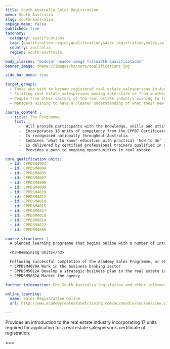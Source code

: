 ```yaml
---
title: South Australia Sales Registration
menu: South Australia
slug: south-australia
onpage_menu: false
published: true
taxonomy:
  category: qualifications
  tag: [qualification-region,qualification,sales registration,sales,sales consultants,south australia]
  country: australia
  region: south-australia

body_classes: "modular header-image fullwidth qualifications"
banner_image: theme://images/banners/qualifications.jpg

side_bar_menu: true

target_groups:
  - Those who wish to become registered real estate salespersons in Australia
  - Existing real estate salespersons moving interstate or from another country wishing to register as a salesperson
  - People from other sectors of the real estate industry wishing to further develop their knowledge or skills in specific areas
  - Managers wishing to have a clearer understanding of what their new recruits are learning

course_content :
  - title: The Programme
    list: |
      -  Will provide participants with the knowledge, skills and attitudes to build a successful career in real estate sales
      -  Incorporates 18 units of competency from the CPP07 Certificate IV in Property Services (Real Estate)
      -  Is recognised nationally throughout Australia
      -  Combines 'what to know' education with practical 'how to do' instruction
      -  Is delivered by certified professional trainers qualified in accelerated learning techniques to enhance learning retention and student engagement
      -  Provides a path to ongoing opportunities in real estate

core_qualification_units:
  - id: CPPDSM4003
  - id: CPPDSM4004
  - id: CPPDSM4005
  - id: CPPDSM4007
  - id: CPPDSM4008
  - id: CPPDSM4009
  - id: CPPDSM4010
  - id: CPPDSM4012
  - id: CPPDSM4014
  - id: CPPDSM4015
  - id: CPPDSM4017
  - id: CPPDSM4018
  - id: CPPDSM4019
  - id: CPPDSM4022
  - id: CPPDSM4080

course_structure: |
  A blended learning programme that begins online with a number of interactive tasks that you can do from your own computer. This is followed by a full day in the Academy classroom that includes application of knowledge gained and one-on-one guidance to help you achieve success.

  <h3>Remaining Units</h3>

  Following successful completion of the Academy Sales Programme, or obtaining sufficient recognition of prior learning through the Academy, the remaining units are completed through another RTO in class or online.
  * CPPDSM4079A Work in the business broking sector
  * CPPDSM5012A Develop a strategic business plan in the real estate industry
  * CPPDSM5032A Market the agency

further_information: For South Australia legislation and other information visit [Office of Business and Consumer Affairs](http://www.cbs.sa.gov.au/wcm/).

online_learning:
  name: Sales Registration Online
  url: http://www.academyrealestatetraining.com/au/moodle/course/view.php?id=127

---
```


Provides an introduction to the real estate industry incorporating 17 units required for application for a real estate salesperson’s certificate of registration.

===
